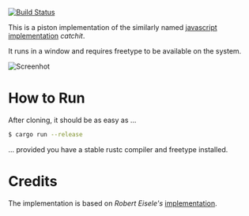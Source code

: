 [![Build Status](https://travis-ci.org/Byron/catchit-rs.svg?branch=master)](https://travis-ci.org/Byron/catchit-rs)

This is a piston implementation of the similarly named [javascript implementation][catchit-js] *catchit*.

It runs in a window and requires freetype to be available on the system.

![Screenhot](https://raw.githubusercontent.com/Byron/catchit-rs/.screenshot.png)

# How to Run

After cloning, it should be as easy as ...

```bash
$ cargo run --release
```

... provided you have a stable rustc compiler and freetype installed.

# Credits

The implementation is based on *Robert Eisele's* 
[implementation][re-blog].

[catchit-js]: http://www.xarg.org/project/chrome-experiment/
[re-blog]: http://www.xarg.org/2010/02/my-very-first-chrome-experiment/